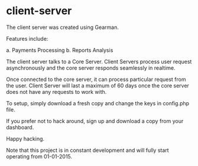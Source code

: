 client-server
=============

The client server was created using Gearman.

Features include:

  a.  Payments Processing
  b.  Reports Analysis
  
The client server talks to a Core Server.
Client Servers process user request asynchronously and the core server responds seamlessly in realtime.

Once connected to the core server, it can process particular request from the user.
Client Server will last a maximum of 60 days once the core server does not have any requests to work with.

To setup, simply download a fresh copy and change the keys in config.php file.

If you prefer not to hack around, sign up and download a copy from your dashboard.

Happy hacking.

Note that this project is in constant development and will fully start operating from 01-01-2015.

